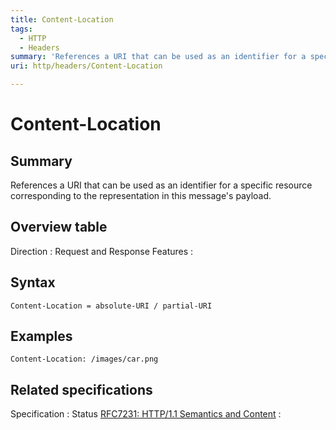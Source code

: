 ```yaml
---
title: Content-Location
tags:
  - HTTP
  - Headers
summary: 'References a URI that can be used as an identifier for a specific resource corresponding to the representation in this message''s payload.'
uri: http/headers/Content-Location

---
```

# Content-Location

## Summary

References a URI that can be used as an identifier for a specific resource corresponding to the representation in this message's payload.

## Overview table

Direction
:   Request and Response
Features
:

## Syntax

    Content-Location = absolute-URI / partial-URI

## Examples

``` {.other}
Content-Location: /images/car.png
```

## Related specifications

Specification
:   Status
[RFC7231: HTTP/1.1 Semantics and Content](http://tools.ietf.org/html/rfc7231#section-3.1.4.2)
:

